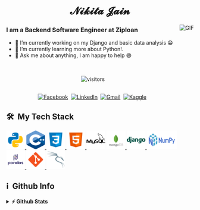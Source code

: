  <h1 align="center">𝓝𝓲𝓴𝓲𝓽𝓪 𝓙𝓪𝓲𝓷</h1>

<!-- ![](https://camo.githubusercontent.com/5ff9182d12e799168a3bb67b88df7388ae08ede3/68747470733a2f2f6d69726f2e6d656469756d2e636f6d2f6d61782f3837352f312a7164415731546a434e353768316c6275757a766368672e676966 "Link to gif")
-->

<img align="right" height="270px" alt="GIF" src="https://camo.githubusercontent.com/5ff9182d12e799168a3bb67b88df7388ae08ede3/68747470733a2f2f6d69726f2e6d656469756d2e636f6d2f6d61782f3837352f312a7164415731546a434e353768316c6275757a766368672e676966" /> 

### I am a Backend Software Engineer at Ziploan
- 🔭 I’m currently working on my Django and basic data analysis :grin:
- 🐍 I’m currently learning more about Python!.
- 💬 Ask me about anything, I am happy to help :smile:


<br>
<p align = 'center'>
<img align="center" alt="visitors" src="https://gpvc.arturio.dev/nikita1610" /> 
</p>

<p align="center">
<br>
<a href="https://www.facebook.com/nikita432/"><img src="https://img.shields.io/badge/facebook-%231877F2.svg?&style=for-the-badge&logo=facebook&logoColor=white" alt="Facebook" /></a>&nbsp;
<a href="https://www.linkedin.com/in/nikita1610/"><img src="https://img.shields.io/badge/linkedin-%230077B5.svg?&style=for-the-badge&logo=linkedin&logoColor=white" alt="LinkedIn" /></a>&nbsp;
<a href="mailto:jainnikita381@gmail.com"><img src="https://img.shields.io/badge/gmail-%23D14836.svg?&style=for-the-badge&logo=gmail&logoColor=white" alt="Gmail"/></a>&nbsp;
<a href="https://www.kaggle.com/nikitajain16"><img src="https://img.shields.io/badge/kaggle-icon.svg?&style=for-the-badge&logo=Kaggle&logoColor=white" alt="Kaggle"/></a>&nbsp;
</p>

<h2> 🛠 &nbsp;My Tech Stack</h2>

 <a href="https://www.python.org" target="_blank"> <img src="images/python.png" alt="python" width="50" height="50"/> </a><a href="https://isocpp.org/" target="_blank"> <img src="images/c++.png" alt="c++" width="50" height="50"/> </a> <a href="https://www.w3schools.com/css/" target="_blank"> <img src="images/css.png" alt="css3" width="50" height="50"/> </a><a href="https://www.w3.org/html/" target="_blank"> <img src="images/html.png" alt="html5" width="50" height="50"/> </a> <a href="https://www.mysql.com/" target="_blank"> <img src="images/mysql.png" alt="mysql" width="50" height="50"/></a>  <a href="https://docs.mongodb.com/" target="_blank"> <img src="images/mongodb.png" alt="mongo" width="50" height="50"/> </a> 
 <a href="https://www.djangoproject.com/" target="_blank"> <img src="images/django.png" alt="django" width="50" height="50"/> </a><a href="https://numpy.org/doc/" target="_blank"> <img src="images/numpy.png" alt="numpy" width="80" height="50"/> </a><a href="https://pandas.pydata.org/docs/" target="_blank"> <img src="images/pandas.png" alt="pandas" width="50" height="50"/> </a><a href="https://git-scm.com/" target="_blank"> <img src="images/git.png" alt="git" width="50" height="50"/> </a>  <a href="https://www.linux.org/" target="_blank"> <img src="images/kali.png" alt="linux" width="50" height="50"/> </a> 
 
 
<h2>ℹ️ &nbsp;Github Info</h2>
<details>	
  <summary><b>⚡ Github Stats</b></summary>

<img height="180em" src="https://github-readme-stats.vercel.app/api?username=nikita1610&show_icons=true&locale=en&hide_border=true" alt="nikita" />
<img height="180em" src="https://github-readme-stats.vercel.app/api/top-langs?username=nikita1610&show_icons=true&locale=en&layout=compact&langs_count=7&hide_border=true&hide=c" alt="manumanoj0010"/>
</details>
